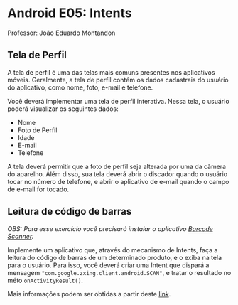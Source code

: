 # Android E05: Intents

Professor: João Eduardo Montandon

## Tela de Perfil

A tela de perfil é uma das telas mais comuns presentes nos aplicativos móveis. Geralmente, a tela de perfil contém os dados cadastrais do usuário do aplicativo, como nome, foto, e-mail e telefone.

Você deverá implementar uma tela de perfil interativa. Nessa tela, o usuário poderá visualizar os seguintes dados:

* Nome
* Foto de Perfil
* Idade
* E-mail
* Telefone

A tela deverá permitir que a foto de perfil seja alterada por uma da câmera do aparelho. Além disso, sua tela deverá abrir o discador quando o usuário tocar no número de telefone, e abrir o aplicativo de e-mail quando o campo de e-mail for tocado.

## Leitura de código de barras

*OBS: Para esse exercício você precisará instalar o aplicativo [Barcode Scanner](https://play.google.com/store/apps/details?id=com.google.zxing.client.android&hl=pt_BR).*

Implemente um aplicativo que, através do mecanismo de Intents, faça a leitura do código de barras de um determinado produto, e o exiba na tela para o usuário. Para isso, você deverá criar uma Intent que dispará a mensagem `"com.google.zxing.client.android.SCAN"`, e tratar o resultado no méto `onActivityResult()`.

Mais informações podem ser obtidas a partir deste [link](https://stackoverflow.com/questions/9006818/adding-a-barcode-scanner-to-an-android-application-just-to-decode-using-zxing).
